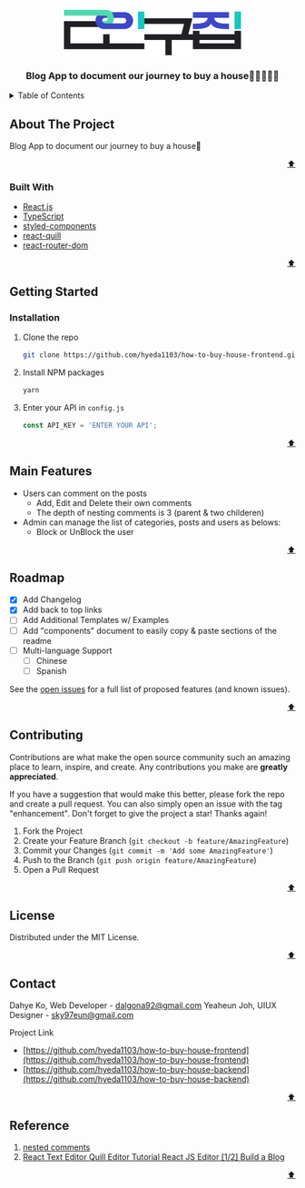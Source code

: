 <div id="top"></div>

<!-- PROJECT LOGO -->
<br />
<div align="center">
  <a href="https://github.com/hyeda1103/how-to-buy-house-frontend">
    <img src="src/assets/logo/primary.svg" alt="primary-logo" width="auto" height="80">
  </a>

  <h3 align="center">Blog App to document our journey to buy a house👩🏻‍🤝‍👩🏻</h3>
</div>



<!-- TABLE OF CONTENTS -->
<details>
  <summary>Table of Contents</summary>
  <ol>
    <li>
      <a href="#about-the-project">About The Project</a>
      <ul>
        <li><a href="#built-with">Built With</a></li>
      </ul>
    </li>
    <li>
      <a href="#getting-started">Getting Started</a>
      <ul>
        <li><a href="#installation">Installation</a></li>
      </ul>
    </li>
    <li><a href="#usage">Usage</a></li>
    <li><a href="#roadmap">Roadmap</a></li>
    <li><a href="#contributing">Contributing</a></li>
    <li><a href="#license">License</a></li>
    <li><a href="#contact">Contact</a></li>
    <li><a href="#reference">Reference</a></li>
  </ol>
</details>



<!-- ABOUT THE PROJECT -->
## About The Project

Blog App to document our journey to buy a house🌹

<p align="right"><a href="#top">⬆</a></p>



### Built With

* [React.js](https://reactjs.org/)
* [TypeScript](https://www.typescriptlang.org/)
* [styled-components](https://styled-components.com/)
* [react-quill](https://www.npmjs.com/package/react-quill)
* [react-router-dom](https://www.npmjs.com/package/react-router-dom)

<p align="right"><a href="#top">⬆</a></p>



<!-- GETTING STARTED -->
## Getting Started

### Installation

1. Clone the repo
   ```sh
   git clone https://github.com/hyeda1103/how-to-buy-house-frontend.git
   ```
3. Install NPM packages
   ```sh
   yarn
   ```
4. Enter your API in `config.js`
   ```js
   const API_KEY = 'ENTER YOUR API';
   ```


<p align="right"><a href="#top">⬆</a></p>



<!-- USAGE EXAMPLES -->
## Main Features
- Users can comment on the posts 
  - Add, Edit and Delete their own comments
  - The depth of nesting comments is 3 (parent & two childeren)
- Admin can manage the list of categories, posts and users as belows:
  - Block or UnBlock the user

<p align="right"><a href="#top">⬆</a></p>



<!-- ROADMAP -->
## Roadmap

- [x] Add Changelog
- [x] Add back to top links
- [ ] Add Additional Templates w/ Examples
- [ ] Add "components" document to easily copy & paste sections of the readme
- [ ] Multi-language Support
    - [ ] Chinese
    - [ ] Spanish

See the [open issues](https://github.com/hyeda1103/how-to-buy-house-frontend/issues) for a full list of proposed features (and known issues).


<p align="right"><a href="#top">⬆</a></p>


<!-- CONTRIBUTING -->
## Contributing

Contributions are what make the open source community such an amazing place to learn, inspire, and create. Any contributions you make are **greatly appreciated**.

If you have a suggestion that would make this better, please fork the repo and create a pull request. You can also simply open an issue with the tag "enhancement".
Don't forget to give the project a star! Thanks again!

1. Fork the Project
2. Create your Feature Branch (`git checkout -b feature/AmazingFeature`)
3. Commit your Changes (`git commit -m 'Add some AmazingFeature'`)
4. Push to the Branch (`git push origin feature/AmazingFeature`)
5. Open a Pull Request


<p align="right"><a href="#top">⬆</a></p>



<!-- LICENSE -->
## License

Distributed under the MIT License.


<p align="right"><a href="#top">⬆</a></p>



<!-- CONTACT -->
## Contact

Dahye Ko, Web Developer - dalgona92@gmail.com
Yeaheun Joh, UIUX Designer - sky97eun@gmail.com

Project Link
- [https://github.com/hyeda1103/how-to-buy-house-frontend](https://github.com/hyeda1103/how-to-buy-house-frontend)
- [https://github.com/hyeda1103/how-to-buy-house-backend](https://github.com/hyeda1103/how-to-buy-house-backend)

<p align="right"><a href="#top">⬆</a></p>

<!-- REFERENCES -->
## Reference

1. [nested comments](https://github.com/sunny0910/nested-comments)
2. [React Text Editor Quill Editor Tutorial React JS Editor [1/2] Build a Blog](https://www.youtube.com/watch?v=AgreDlNaUn4)

<p align="right"><a href="#top">⬆</a></p>
